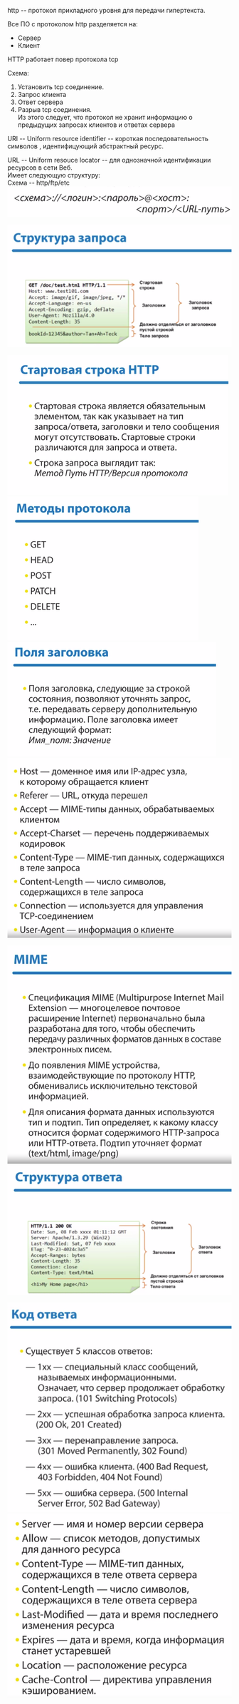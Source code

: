 http -- протокол прикладного уровня для передачи гипертекста.

Все ПО с протоколом http разделяется на:  
* Сервер
* Клиент

HTTP работает повер протокола tcp

Cхема:
1) Установить tcp соединение.
2) Запрос клиента
3) Ответ сервера
4) Разрыв tcp соединения.  
Из этого следует, что протокол не хранит информацию о предыдущих запросах клиентов и ответах сервера

URI -- Uniform resource identifier -- короткая последовательность символов
, идентифицующий абстрактный ресурс.

URL -- Uniform resouce locator -- для однозначной идентификации ресурсов в сети Веб.  
Имеет следующую структуру:  
Схема -- http/ftp/etc  
![](../img/http.png)

![](../img/struct.png)

![](../img/start_str.png)  
![](../img/methods.png)  
![](../img/field.png)  
![](../img/fields.png)  

![](../img/mime.png)  
![](../img/ans.png)

![](../img/ans_codes.png)  
![](../img/ans_fields.png)
